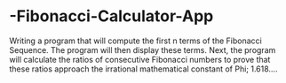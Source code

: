 # -Fibonacci-Calculator-App
 Writing a program that will compute the first n terms of the Fibonacci Sequence. The program will then display these terms. Next, the program will calculate the ratios of consecutive Fibonacci numbers to prove that these ratios approach the irrational mathematical constant of Phi; 1.618….
